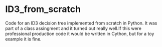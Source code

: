# ID3_from_scratch

Code for an ID3 decision tree implemented from scratch in Python. It was part of a class assingment and it turned out really well.If this were professional production code it would be written in Cython, but for a toy example it is fine. 
